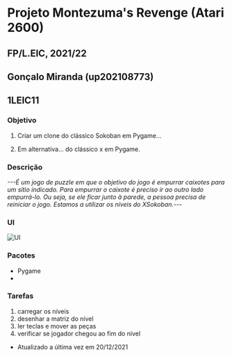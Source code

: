# Projeto Montezuma's Revenge (Atari 2600)
## FP/L.EIC, 2021/22
## Gonçalo Miranda (up202108773)
## 1LEIC11

### Objetivo

1. Criar um clone do clássico Sokoban em Pygame...

2. Em alternativa... do clássico x em Pygame.

### Descrição

*---É um jogo de puzzle em que o objetivo do jogo é empurrar caixotes para um sítio indicado. 
Para empurrar o caixote é preciso ir ao outro lado empurrá-lo. 
Ou seja, se ele ficar junto à parede, a pessoa precisa de reiniciar o jogo. Estamos a utilizar os níveis do XSokoban.---*

### UI

![UI](ui.png)

### Pacotes

- Pygame
- 

### Tarefas

1. carregar os níveis
1. desenhar a matriz do nível
1. ler teclas e mover as peças
2. verificar se jogador chegou ao fim do nível

- Atualizado a última vez em 20/12/2021
